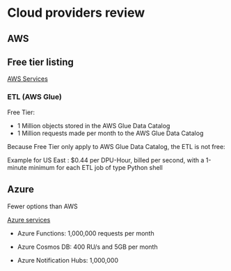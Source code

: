 # Cloud providers review

## AWS

## Free tier listing

[AWS Services](https://aws.amazon.com/free/)

### ETL (AWS Glue)

Free Tier: 
* 1 Million objects stored in the AWS Glue Data Catalog
* 1 Million requests made per month to the AWS Glue Data Catalog

Because Free Tier only apply to AWS Glue Data Catalog, the ETL is not free:

Example for US East : $0.44 per DPU-Hour, billed per second, with a 1-minute minimum for each ETL job of type Python shell


## Azure

Fewer options than AWS

[Azure services](https://azure.microsoft.com/en-us/free/)

* Azure Functions: 1,000,000 requests per month

* Azure Cosmos DB: 400 RU/s and 5GB per month

* Azure Notification Hubs: 1,000,000 